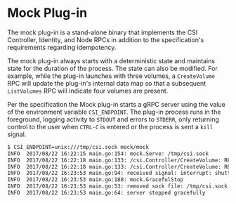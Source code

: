 # Mock Plug-in
The mock plug-in is a stand-alone binary that implements the CSI
Controller, Identity, and Node RPCs in addition to the specification's
requirements regarding idempotency.

The mock plug-in always starts with a deterministic state and maintains
state for the duration of  the process. The state can also be modified.
For example, while the plug-in launches with three volumes, a
`CreateVolume` RPC will update the plug-in's internal data map so that a
subsequent `ListVolumes` RPC will indicate four volumes are present.

Per the specification the Mock plug-in starts a gRPC server using the
value of the environment variable `CSI_ENDPOINT`. The plug-in process
runs in the foreground, logging activity to `STDOUT` and errors to
`STDERR`, only returning control to the user when `CTRL-C` is entered
or the process is sent a `kill` signal.

```bash
$ CSI_ENDPOINT=unix:///tmp/csi.sock mock/mock
INFO  2017/08/22 16:22:15 main.go:154: mock.Serve: /tmp/csi.sock
INFO  2017/08/22 16:22:18 main.go:133: /csi.Controller/CreateVolume: REQ 0001: Version=minor:1 , Name=Test Volume, CapacityRange=required_bytes:10740000000 limit_bytes:107400000000 , VolumeCapabilities=[mount:<fs_type:"ext4" mount_flags:"-o noexec" > ], Parameters=map[tag:gold]
INFO  2017/08/22 16:22:18 main.go:133: /csi.Controller/CreateVolume: REP 0001: Reply=&{volume_info:<capacity_bytes:107400000000 id:<values:<key:"id" value:"4" > values:<key:"name" value:"Test Volume" > > metadata:<> > }
INFO  2017/08/22 16:23:53 main.go:94: received signal: interrupt: shutting down
INFO  2017/08/22 16:23:53 main.go:188: mock.GracefulStop
INFO  2017/08/22 16:23:53 main.go:53: removed sock file: /tmp/csi.sock
INFO  2017/08/22 16:23:53 main.go:64: server stopped gracefully
```
